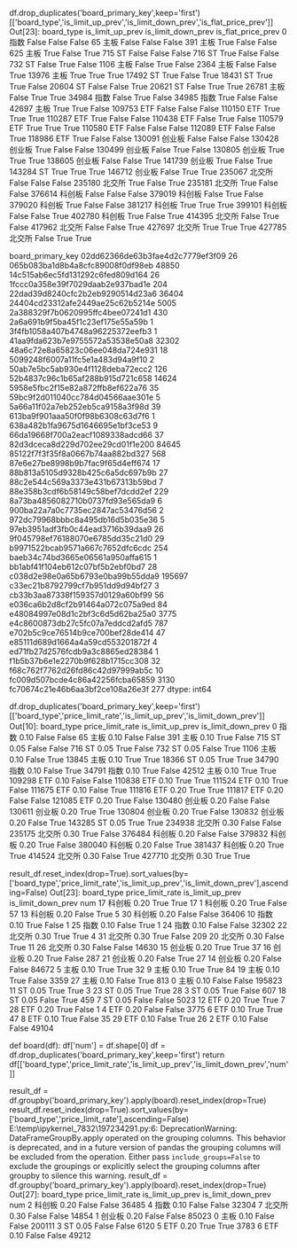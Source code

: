df.drop_duplicates('board_primary_key',keep='first')[['board_type','is_limit_up_prev','is_limit_down_prev','is_flat_price_prev']]
Out[23]: 
       board_type  is_limit_up_prev  is_limit_down_prev  is_flat_price_prev
0              指数             False               False               False
65             主板             False               False               False
391            主板              True               False               False
625            主板              True               False                True
715            ST             False               False               False
716            ST              True               False               False
732            ST             False                True               False
1106           主板             False                True               False
2364           主板             False               False                True
13976          主板              True                True                True
17492          ST              True               False                True
18431          ST              True                True               False
20604          ST             False               False                True
20621          ST             False                True                True
26781          主板             False                True                True
34984          指数             False                True               False
34985          指数              True               False               False
42697          主板              True                True               False
109753        ETF             False               False               False
110150        ETF              True                True                True
110287        ETF              True               False               False
110438        ETF             False                True               False
110579        ETF              True                True                True
110580        ETF             False               False               False
112089        ETF             False               False                True
118986        ETF              True               False               False
130091        创业板             False               False               False
130428        创业板              True               False               False
130499        创业板             False                True               False
130805        创业板              True                True                True
138605        创业板             False               False                True
141739        创业板              True               False                True
143284         ST              True                True                True
146712        创业板             False                True                True
235067        北交所             False               False               False
235180        北交所              True               False                True
235181        北交所              True               False               False
376614        科创板             False               False               False
379019        科创板             False                True               False
379020        科创板              True               False               False
381217        科创板              True                True                True
399101        科创板             False               False                True
402780        科创板              True               False                True
414395        北交所             False                True               False
417962        北交所             False               False                True
427697        北交所              True                True                True
427785        北交所             False                True                True

board_primary_key
02dd62366de63b3fae4d2c7779ef3f09        26
065b083ba1d8b4a8cfc89008f0df98eb     48850
14c515ab6ec5fd131292c6fed809d164        26
1fccc0a358e39f7029daab2e937bad1e       204
22dad39d8240cfc2b2eb9290514d23a6     36404
24404cd23312afe2449ae25c62b5214e      5005
2a388329f7b0620995ffc4bee07241d1       430
2a6a691b9f5ba45f1c23ef175e55a59b         1
3f4fb1058a407b4748a96225372eefb3         1
41aa9fda623b7e9755572a53538e50a8     32302
48a6c72e8a65823c06ee048da724e931        18
5099248f6007a11fc5e1a483d94a9f10         2
50ab7e5bc5ab930e4f1128deba72ecc2       126
52b4837c96c1b65af288b915d721c658     14624
5958e5fbc2f15e82a872ffb8ef622a76        35
59bc9f2d011040cc784d04566aae301e         5
5a66a11f02a7eb252eb5ca9158a3f98d        39
613ba9f901aaa50f0f98b6308c63d7f6         1
638a482b1fa9675d1646695e1bf3ce53         9
66da19668f700a2eacf1089338adcd66        37
82d3dceca8d229d702ee29cd01f1e200     84645
85122f7f3f35f8a0667b74aa882bd327       568
87e6e27be8998b9b7fac9f65d4eff674        17
88b813a5105d9328b425c6a5dc697b9b        27
88c2e544c569a3373e431b67313b59bd         7
88e358b3cdf6b58149c58bef7dcdd2ef       229
8a73ba4856082710b0737fd93e565da9         6
900ba22a7a0c7735ec2847ac53476d56         2
972dc79968bbbc8a495db16d5b035e36         5
97eb3951adf3fb0c44ead3716b39daa9        26
9f045798ef76188070e6785dd35c21d0        29
b9971522bcab9571a667c7652dfc6cdc       254
baeb34c74bd3665e06561a950affa615         1
bb1abf41f104eb612c07bf5b2ebf0bd7        28
c038d2e98e0a65b6793e0ba99b55dda9    195697
c33ec21b8792799cf7b951dd9d94bf27         3
cb33b3aa87338f159357d0129a60bf99        56
e036ca6b2d8cf2b91464a072c075a9ed        84
e48084997e08d1c2bf3c6d5d62ba25a0      3775
e4c8600873db27c5fc07a7eddcd2afd5       787
e702b5c9ce76514b9ce700bef28de414        47
e85111d689d1664a4a59cd553201872f         4
ed71fb27d2576fcdb9a3c8865ed28384         1
f1b5b37b6e1e2270b9f628b1715cc308        32
f68c762f7762d26fd86c42d97999ab5c        10
fc009d507bcde4c86a42256fcba65859      3130
fc70674c21e46b6aa3bf2ce108a26e3f       277
dtype: int64



df.drop_duplicates('board_primary_key',keep='first')[['board_type','price_limit_rate','is_limit_up_prev','is_limit_down_prev']]
Out[10]: 
       board_type  price_limit_rate  is_limit_up_prev  is_limit_down_prev
0              指数              0.10             False               False
65             主板              0.10             False               False
391            主板              0.10              True               False
715            ST              0.05             False               False
716            ST              0.05              True               False
732            ST              0.05             False                True
1106           主板              0.10             False                True
13845          主板              0.10              True                True
18366          ST              0.05              True                True
34790          指数              0.10             False                True
34791          指数              0.10              True               False
42512          主板              0.10              True                True
109298        ETF              0.10             False               False
110838        ETF              0.10              True                True
111524        ETF              0.10              True               False
111675        ETF              0.10             False                True
111816        ETF              0.20              True                True
111817        ETF              0.20             False               False
121085        ETF              0.20              True               False
130480        创业板              0.20             False               False
130611        创业板              0.20              True                True
130804        创业板              0.20              True               False
130832        创业板              0.20             False                True
143285         ST              0.05              True                True
234938        北交所              0.30             False               False
235175        北交所              0.30              True               False
376484        科创板              0.20             False               False
379832        科创板              0.20              True               False
380040        科创板              0.20             False                True
381437        科创板              0.20              True                True
414524        北交所              0.30             False                True
427710        北交所              0.30              True                True



result_df.reset_index(drop=True).sort_values(by=['board_type','price_limit_rate','is_limit_up_prev','is_limit_down_prev'],ascending=False)
Out[23]: 
   board_type  price_limit_rate  is_limit_up_prev  is_limit_down_prev     num
17        科创板              0.20              True                True      17
1         科创板              0.20              True               False      57
13        科创板              0.20             False                True       5
30        科创板              0.20             False               False   36406
10         指数              0.10              True               False       1
25         指数              0.10             False                True       1
24         指数              0.10             False               False   32302
22        北交所              0.30              True                True       4
31        北交所              0.30              True               False     209
20        北交所              0.30             False                True      11
26        北交所              0.30             False               False   14630
15        创业板              0.20              True                True      37
16        创业板              0.20              True               False     287
21        创业板              0.20             False                True      27
14        创业板              0.20             False               False   84672
5          主板              0.10              True                True      32
9          主板              0.10              True                True      84
19         主板              0.10              True               False    3359
27         主板              0.10             False                True     813
0          主板              0.10             False               False  195823
11         ST              0.05              True                True       3
23         ST              0.05              True                True      28
3          ST              0.05              True               False     607
18         ST              0.05             False                True     459
7          ST              0.05             False               False    5023
12        ETF              0.20              True                True       7
28        ETF              0.20              True               False       1
4         ETF              0.20             False               False    3775
6         ETF              0.10              True                True      47
8         ETF              0.10              True               False      35
29        ETF              0.10             False                True      26
2         ETF              0.10             False               False   49104



def board(df):
    df['num'] = df.shape[0]
    df = df.drop_duplicates('board_primary_key',keep='first')
    return df[['board_type','price_limit_rate','is_limit_up_prev','is_limit_down_prev','num']]

result_df = df.groupby('board_primary_key').apply(board).reset_index(drop=True)
result_df.reset_index(drop=True).sort_values(by=['board_type','price_limit_rate'],ascending=False)
E:\temp\ipykernel_7832\197234291.py:6: DeprecationWarning: DataFrameGroupBy.apply operated on the grouping columns. This behavior is deprecated, and in a future version of pandas the grouping columns will be excluded from the operation. Either pass `include_groups=False` to exclude the groupings or explicitly select the grouping columns after groupby to silence this warning.
  result_df = df.groupby('board_primary_key').apply(board).reset_index(drop=True)
Out[27]: 
  board_type  price_limit_rate  is_limit_up_prev  is_limit_down_prev     num
2        科创板              0.20             False               False   36485
4         指数              0.10             False               False   32304
7        北交所              0.30             False               False   14854
1        创业板              0.20             False               False   85023
0         主板              0.10             False               False  200111
3         ST              0.05             False               False    6120
5        ETF              0.20              True                True    3783
6        ETF              0.10             False               False   49212